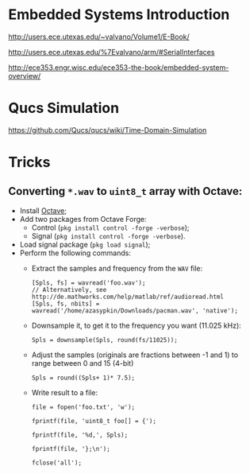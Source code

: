 # Embedded Systems Introduction

<http://users.ece.utexas.edu/~valvano/Volume1/E-Book/>

<http://users.ece.utexas.edu/%7Evalvano/arm/#SerialInterfaces>

<http://ece353.engr.wisc.edu/ece353-the-book/embedded-system-overview/>

# Qucs Simulation

<https://github.com/Qucs/qucs/wiki/Time-Domain-Simulation>

# Tricks

## Converting ```*.wav``` to ```uint8_t``` array with Octave:

* Install [Octave](http://www.gnu.org/software/octave/download.html);
* Add two packages from Octave Forge:
    * Control (```pkg install control -forge -verbose```);
    * Signal (```pkg install control -forge -verbose```).
* Load signal package (```pkg load signal```);
* Perform the following commands:
    * Extract the samples and frequency from the ```WAV``` file:
    
        ```
        [Spls, fs] = wavread('foo.wav');
        // Alternatively, see http://de.mathworks.com/help/matlab/ref/audioread.html
        [Spls, fs, nbits] = wavread('/home/azasypkin/Downloads/pacman.wav', 'native');
        ```
    
    * Downsample it, to get it to the frequency you want (11.025 kHz):
    
        ```
        Spls = downsample(Spls, round(fs/11025));
        ```
    
    * Adjust the samples (originals are fractions between -1 and 1) to range between 0 and 15 (4-bit)
    
        ```
        Spls = round((Spls+ 1)* 7.5);
        ```
      
    * Write result to a file:
        ```
        file = fopen('foo.txt', 'w');
            
        fprintf(file, 'uint8_t foo[] = {');
            
        fprintf(file, '%d,', Spls);
            
        fprintf(file, '};\n');
            
        fclose('all');
        ```